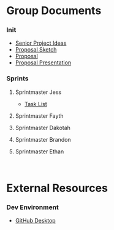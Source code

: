 # Group Documents
### Init
- [Senior Project Ideas](https://commonwealthu-my.sharepoint.com/:x:/r/personal/jlr30918_commonwealthu_edu/Documents/Senior%20Project%20Ideas.xlsx?d=waaf94d1c70e44ace98cf147c19610e6b&csf=1&web=1&e=3hmMcB)
- [Proposal Sketch](https://commonwealthu.sharepoint.com/:w:/r/sites/scrummies/Shared%20Documents/Proposal%20Sketch.docx?d=w398e3cdeb02d48f9bc8380e2dce82ae3&csf=1&web=1&e=WJSsvt)
- [Proposal](https://commonwealthu-my.sharepoint.com/:w:/r/personal/jlr30918_commonwealthu_edu/Documents/Proposal.docx?d=wcb9331e8ba364ce9bf43ae8b8fc53ee5&csf=1&web=1&e=DuvUER)
- [Proposal Presentation](https://commonwealthu-my.sharepoint.com/:p:/r/personal/jlr30918_commonwealthu_edu/Documents/Project%20Proposal.pptx?d=w2d32fb2794434fec9531eda14195836e&csf=1&web=1&e=s2Jnyc)
### Sprints
1. Sprintmaster Jess
	- [Task List](https://commonwealthu-my.sharepoint.com/:w:/r/personal/jlr30918_commonwealthu_edu/Documents/Wednesday%20Tasks.docx?d=wa365dbd756544f309b78e9ec58a28e76&csf=1&web=1&e=ingQJf)

2. Sprintmaster Fayth
3. Sprintmaster Dakotah
4. Sprintmaster Brandon
5. Sprintmaster Ethan

&nbsp;

# External Resources
### Dev Environment
- [GitHub Desktop](https://desktop.github.com/download/)